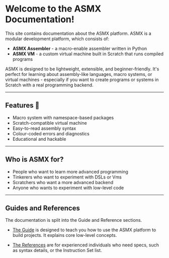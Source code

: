 # Welcome to the ASMX Documentation!
This site contains documentation about the ASMX platform.
ASMX is a modular development platform, which consists of:

- **ASMX Assembler** - a macro-enable assembler written in Python
- **ASMX VM** - a custom virtual machine built in Scratch that runs compiled programs

ASMX is designed to be lightweight, extensible, and beginner-friendly. It's perfect for learning about assembly-like languages, macro systems, or virtual machines - especially if you want to create programs or systems in Scratch with a real programming backend.

---

## Features 🚀

- Macro system with namespace-based packages
- Scratch-compatible virtual machine
- Easy-to-read assembly syntax
- Colour-coded errors and diagnostics
- Educational and hackable

---

## Who is ASMX for?

- People who want to learn more advanced programming
- Tinkerers who want to experiment with DSLs or Vms
- Scratchers who want a more advanced backend
- Anyone who wants to experiment with low-level code

---

## Guides and References

The documentation is split into the Guide and Reference sections.

- [The Guide](guide/index.md)
 is designed to teach you how to use the ASMX platform to build projects. It explains core low-level concepts. 

- [The References](reference/index.md) are for experienced individuals who need specs, such as syntax details, or the Instruction Set list.